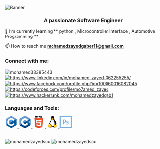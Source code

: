![Banner](https://user-images.githubusercontent.com/74038190/225813708-98b745f2-7d22-48cf-9150-083f1b00d6c9.gif)
<!-- Add an empty line here -->

<h3 align="center">A passionate Software Engineer</h3>
<!-- Add an empty line here -->
 🌱 I’m currently learning **   python , Microcontroller Interface , Automotive Programming  **

 📫 How to reach me **mohamedzayedgaber11@gmail.com**
<!-- Add an empty line here -->
<h3 align="left">Connect with me:</h3>
<p align="left">
<a href="https://twitter.com/mohamed33385443" target="blank"><img align="center" src="https://raw.githubusercontent.com/rahuldkjain/github-profile-readme-generator/master/src/images/icons/Social/twitter.svg" alt="mohamed33385443" height="30" width="40" /></a>
<a href="https://linkedin.com/in/mohamed-zayed-362255255/" target="blank"><img align="center" src="https://raw.githubusercontent.com/rahuldkjain/github-profile-readme-generator/master/src/images/icons/Social/linked-in-alt.svg" alt="https://www.linkedin.com/in/mohamed-zayed-362255255/" height="30" width="40" /></a>
<a href="https://fb.com/profile.php?id=100060016082045" target="blank"><img align="center" src="https://raw.githubusercontent.com/rahuldkjain/github-profile-readme-generator/master/src/images/icons/Social/facebook.svg" alt="https://www.facebook.com/profile.php?id=100060016082045" height="30" width="40" /></a>
<a href="https://codeforces.com/profile/Mo7amed_Zayed" target="blank"><img align="center" src="https://raw.githubusercontent.com/rahuldkjain/github-profile-readme-generator/master/src/images/icons/Social/codeforces.svg" alt="https://codeforces.com/profile/mo7amed_zayed" height="30" width="40" /></a>
<a href="https://www.hackerrank.com/https://www.hackerrank.com/mohamedzayedgab1" target="blank"><img align="center" src="https://raw.githubusercontent.com/rahuldkjain/github-profile-readme-generator/master/src/images/icons/Social/hackerrank.svg" alt="https://www.hackerrank.com/mohamedzayedgab1" height="30" width="40" /></a>
</p>
<!-- Add an empty line here -->
<h3 align="left">Languages and Tools:</h3>
<p align="left"> <a href="https://www.cprogramming.com/" target="_blank" rel="noreferrer"> <img src="https://raw.githubusercontent.com/devicons/devicon/master/icons/c/c-original.svg" alt="c" width="40" height="40"/> </a> <a href="https://www.w3schools.com/cpp/" target="_blank" rel="noreferrer"> <img src="https://raw.githubusercontent.com/devicons/devicon/master/icons/cplusplus/cplusplus-original.svg" alt="cplusplus" width="40" height="40"/> </a> <a href="https://www.w3.org/html/" target="_blank" rel="noreferrer"> <img src="https://raw.githubusercontent.com/devicons/devicon/master/icons/html5/html5-original-wordmark.svg" alt="html5" width="40" height="40"/> </a> <a href="https://www.linux.org/" target="_blank" rel="noreferrer"> <img src="https://raw.githubusercontent.com/devicons/devicon/master/icons/linux/linux-original.svg" alt="linux" width="40" height="40"/> </a> <a href="https://www.photoshop.com/en" target="_blank" rel="noreferrer"> <img src="https://raw.githubusercontent.com/devicons/devicon/master/icons/photoshop/photoshop-line.svg" alt="photoshop" width="40" height="40"/> </a> </p>
<br>
<img src="https://github-readme-stats.vercel.app/api/top-langs?username=mohamedzayedscu&show_icons=true&locale=en&layout=compact&bg_color=000000&title_color=ffffff&text_color=ffffff" alt="mohamedzayedscu" />
<!-- Add an empty line here -->
<!-- Add an empty line here -->
<img src="https://github-readme-streak-stats.herokuapp.com/?user=mohamedzayedscu&theme=dark" alt="mohamedzayedscu" />
